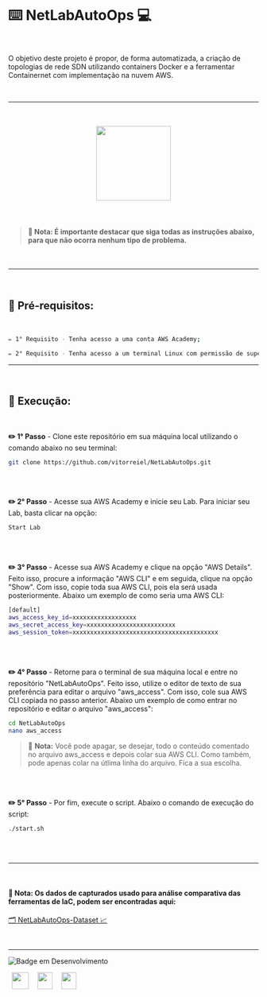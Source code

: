 # ⌨️ NetLabAutoOps 💻
<br>

O objetivo deste projeto é propor, de forma automatizada, a criação de topologias de rede SDN utilizando containers Docker e a ferramentar Containernet com implementação na nuvem AWS.

<br>

---
<br>
<br>

<div align="center"><img width="150" height="150" src="https://cdn-icons-png.flaticon.com/512/564/564619.png"></img></div>

<br>
<br>

> #### 🎯 Nota: É importante destacar que siga todas as instruções abaixo, para que não ocorra nenhum tipo de problema.

<br>

---

<br>

## 🔎 Pré-requisitos:
<br>

```sh
✏️ 1° Requisito - Tenha acesso a uma conta AWS Academy;

✏️ 2° Requisito - Tenha acesso a um terminal Linux com permissão de super usuário.
```

---

<br>

## 🔎 Execução:
<br>

**✏️ 1° Passo** - Clone este repositório em sua máquina local utilizando o comando abaixo no seu terminal:
```sh
git clone https://github.com/vitorreiel/NetLabAutoOps.git
```
<br>
<br>

**✏️ 2° Passo** - Acesse sua AWS Academy e inicie seu Lab. Para iniciar seu Lab, basta clicar na opção:
```sh
Start Lab
```

<br>
<br>

**✏️ 3° Passo** - Acesse sua AWS Academy e clique na opção "AWS Details". Feito isso, procure a informação "AWS CLI" e em seguida, clique na opção "Show". Com isso, copie toda sua AWS CLI, pois ela será usada posteriormente. Abaixo um exemplo de como seria uma AWS CLI:
```sh
[default] 
aws_access_key_id=xxxxxxxxxxxxxxxxxx 
aws_secret_access_key=xxxxxxxxxxxxxxxxxxxxxxxxx 
aws_session_token=xxxxxxxxxxxxxxxxxxxxxxxxxxxxxxxxxxxxxxxxx
```

<br>
<br>

**✏️ 4° Passo** - Retorne para o terminal de sua máquina local e entre no repositório "NetLabAutoOps". Feito isso, utilize o editor de texto de sua preferência para editar o arquivo "aws_access". Com isso, cole sua AWS CLI copiada no passo anterior. Abaixo um exemplo de como entrar no repositório e editar o arquivo "aws_access":
```sh
cd NetLabAutoOps
nano aws_access
```

>  🎯 **Nota:** Você pode apagar, se desejar, todo o conteúdo comentado no arquivo aws_access e depois colar sua AWS CLI. Como também, pode apenas colar na útlima linha do arquivo. Fica a sua escolha.
<br>
<br>

**✏️ 5° Passo** - Por fim, execute o script. Abaixo o comando de execução do script:
```sh
./start.sh
```

<br>
<br>

---

<br>

#### 🎯 Nota: Os dados de capturados usado para análise comparativa das ferramentas de IaC, podem ser encontradas aqui:
[🗂 NetLabAutoOps-Dataset 📈](https://github.com/vitorreiel/NetLabAutoOps-Dataset.git)

<br>

---

<div style="display: inline_block;">

   ![Badge em Desenvolvimento](http://img.shields.io/static/v1?label=STATUS&message=EM%20DESENVOLVIMENTO&color=GREEN&style=for-the-badge)

</div>
<div style="display: inline_block;">
   <img height="34" width="34" hspace="7" src="https://cdn.jsdelivr.net/gh/devicons/devicon/icons/docker/docker-original.svg" />
   <img height="34" width="30" hspace="7" src="https://cdn.jsdelivr.net/gh/devicons/devicon@latest/icons/terraform/terraform-original.svg" />
   <img height="34" width="30" hspace="7" src="https://cdn.jsdelivr.net/gh/devicons/devicon@latest/icons/amazonwebservices/amazonwebservices-plain-wordmark.svg" />
</div>
